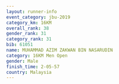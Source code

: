 ```yaml
---
layout: runner-info 
event_category: jbu-2019 
category_km: 16KM  
overall_rank: 38
gender_rank: 31
category_rank: 31
bib: 61051
name: MUHAMMAD AZIM ZAKWAN BIN NASARUDIN
category: 16KM Men Open
gender: Male
finish_time: 2-05-57
country: Malaysia
---
```

